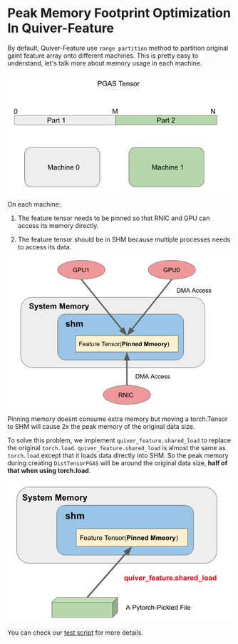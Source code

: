 # Peak Memory Footprint Optimization In Quiver-Feature

By default, Quiver-Feature use `range partition` method to partition original gaint feature array onto different machines. This is pretty easy to understand, let's talk more about memory usage in each machine.

![range_partition](imgs/range_partition.png)

On each machine:
1. The feature tensor needs to be pinned so that RNIC and GPU can access its memory directly.

2. The feature tensor should be in SHM because multiple processes needs to access its data.

![memory_usage](imgs/memory_usage.png)

Pinning memory doesnt consume extra memory but moving a torch.Tensor to SHM will cause 
2x the peak memory of the original data size.

To solve this problem, we implement `quiver_feature.shared_load` to replace the original `torch.load`. `quiver_feature.shared_load` is almost the same as `torch.load` except that it loads data directly into SHM. So the peak memory during creating `DistTensorPGAS` will be around the original data size, **half of that when using torch.load**.

![shared_load](imgs/shared_load.png)

You can check our [test script](../tests/python/test_SharedLoader.py) for more details.




